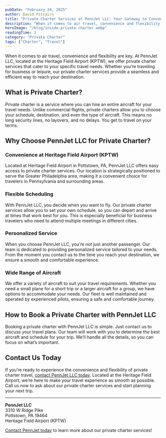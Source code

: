 ```yaml
---
pubDate: "February 24, 2025"
author: David Pitcairn
title: "Private Charter Services at PennJet LLC: Your Gateway to Convenient Travel"
description: "When it comes to air travel, convenience and flexibility are key. At PennJet LLC, located at the Heritage Field Airport (KPTW), we offer private charter services that cater to your specific travel needs. Whether you’re traveling for business or leisure, our private charter services provide a seamless and efficient way to reach your destination."
heroImage: "/blog/inside-private-charter.webp"
readingTime: 3
category: "Private Charter"
tags: ["Charter", "Travel"]
---
```


When it comes to air travel, convenience and flexibility are key. At PennJet LLC, located at the Heritage Field Airport (KPTW), we offer private charter services that cater to your specific travel needs. Whether you’re traveling for business or leisure, our private charter services provide a seamless and efficient way to reach your destination.

## What is Private Charter?

Private charter is a service where you can hire an entire aircraft for your travel needs. Unlike commercial flights, private charters allow you to choose your schedule, destination, and even the type of aircraft. This means no long security lines, no layovers, and no delays. You get to travel on your terms.

## Why Choose PennJet LLC for Private Charter?

### Convenience at Heritage Field Airport (KPTW)

Located at Heritage Field Airport in Pottstown, PA, PennJet LLC offers easy access to private charter services. Our location is strategically positioned to serve the Greater Philadelphia area, making it a convenient choice for travelers in Pennsylvania and surrounding areas.

### Flexible Scheduling

With PennJet LLC, you decide when you want to fly. Our private charter services allow you to set your own schedule, so you can depart and arrive at times that work best for you. This is especially beneficial for business travelers who need to attend multiple meetings in different cities.

### Personalized Service

When you choose PennJet LLC, you’re not just another passenger. Our team is dedicated to providing personalized service tailored to your needs. From the moment you contact us to the time you reach your destination, we ensure a smooth and comfortable experience.

### Wide Range of Aircraft

We offer a variety of aircraft to suit your travel requirements. Whether you need a small plane for a short trip or a larger aircraft for a group, we have options to accommodate your needs. Our fleet is well maintained and operated by experienced pilots, ensuring a safe and comfortable journey.

## How to Book a Private Charter with PennJet LLC

Booking a private charter with PennJet LLC is simple. Just contact us to discuss your travel plans. Our team will work with you to determine the best aircraft and schedule for your trip. We’ll handle all the details, so you can focus on what’s important.

## Contact Us Today

If you’re ready to experience the convenience and flexibility of private charter travel, [contact PennJet LLC today](/#contact-us). Located at the Heritage Field Airport, we’re here to make your travel experience as smooth as possible. Call us now to ask about our private charter services and start planning your next trip.

---

**PennJet LLC**  
3310 W Ridge Pike  
Pottstown, PA 19464  
Heritage Field Airport (KPTW)

[Contact PennJet today](/#contact-us) to learn more about our private charter services!
